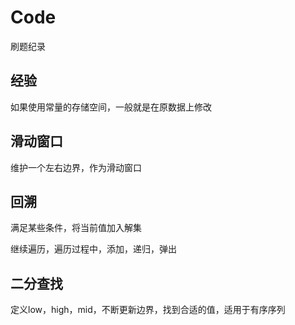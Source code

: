 # Code
刷题纪录
## 经验
如果使用常量的存储空间，一般就是在原数据上修改
## 滑动窗口
维护一个左右边界，作为滑动窗口
## 回溯
满足某些条件，将当前值加入解集

继续遍历，遍历过程中，添加，递归，弹出
## 二分查找
定义low，high，mid，不断更新边界，找到合适的值，适用于有序序列

